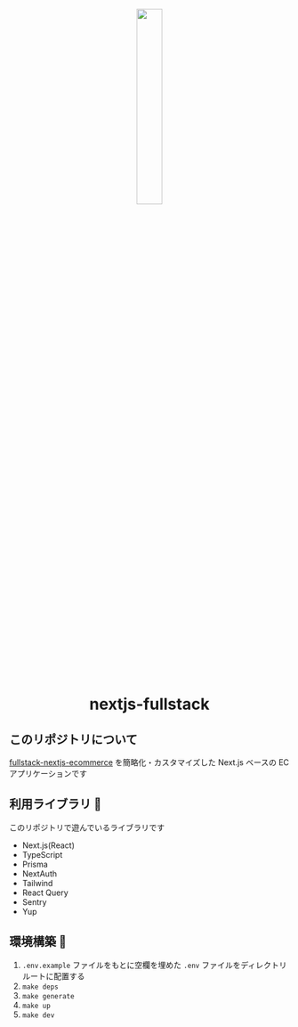 <h1 align="center">

<br>

<img src="https://upload.wikimedia.org/wikipedia/commons/8/8e/Nextjs-logo.svg" width="30%" />

<br>

<br>

nextjs-fullstack

</h1>

## このリポジトリについて

[fullstack-nextjs-ecommerce](https://github.com/olafsulich/fullstack-nextjs-ecommerce) を簡略化・カスタマイズした Next.js ベースの EC アプリケーションです

## 利用ライブラリ 🔧

このリポジトリで遊んでいるライブラリです

- Next.js(React)
- TypeScript
- Prisma
- NextAuth
- Tailwind
- React Query
- Sentry
- Yup

## 環境構築 💾

1. `.env.example` ファイルをもとに空欄を埋めた `.env` ファイルをディレクトリルートに配置する
2. `make deps`
3. `make generate`
4. `make up`
5. `make dev`
